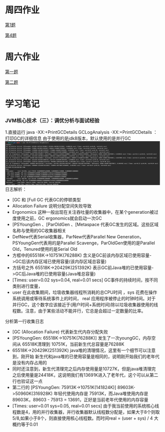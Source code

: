 # 周四作业
[第1题](work1.md)

[第4题](work4.md)
# 周六作业
[第一题](work01.md)

[第二题](Work2.java)
# 学习笔记
### JVM核心技术（三）：调优分析与面试经验
1.直接运行 java -XX:+PrintGCDetails GCLogAnalysis
-XX:+PrintGCDetails ： 打印GC的详细信息
由于使用的是jdk8版本，默认使用的是并行GC
![avatar](img/JVM01.jpg)
日志解析：
 * [GC 和 [Full GC  代表GC的停顿类型
 * Allocation Failure 说明分配空间失败导致
 * Ergonomics 这种一般出现在关注吞吐量的收集器中，在某个generation被过度使用之前，GC ergonomics就会启动一次GC
 * [PSYoungGen 、[ParOldGen 、[Metaspace 代表GC发生的区域。这些区域名称与使用的GC收集器相关
 * DefNew代表Serial收集器，ParNew代表Parallel New Generation，PSYoungGen代表用的是Parallel Scavenge，ParOldGen使用的是Parallel Old，Tenured使用的是Serial Old
 * 方框中的65518K->10751K(76288K) 含义是GC前该内存区域已使用容量->GC后该内存区域已使用容量(该内存区域总容量)
 * 方括号之外 65518K->20429K(251392K) 表示GC前Java堆的已使用容量->GC后Java堆的已使用容量(Java堆总容量)
 * [Times: user=0.02 sys=0.04, real=0.01 secs] GC事件的持续时间，按不同类别进行度量，
 * user 在此收集期间，垃圾收集器线程所消耗的总CPU时间 ，sys 花费在操作系统调用或等待系统事件上的时间， real 应用程序被停止的时钟时间。对于并行GC，这个数字应该接近于(用户时间+系统时间)除以垃圾收集器使用的线程数。注意，由于某些活动不能并行，它总是会超过一定数量的比率。

分析第一行收集日志
 * [GC (Allocation Failure) 代表新生代内存分配失败
 * [PSYoungGen: 65518K->10751K(76288K)] 发生了一次youngGC，内存空间从 65518K清理到 10751K，当前新生代总容量是76288K
 * 65518K->20429K(251392K) java堆的清理情况，这里有一个细节可以注意到，刚开始 新生代和java堆的已使用容量是相同的，说明刚开始我们的老年代是没有内存占用的
 * 同时还注意到，新生代清理完之后内存使用量是10727K，但是java堆清理完之后使用量是24418K，这说明我们有13691K进入了老年代，这个可以从第二行也验证这一点
 * 第二行的 [PSYoungGen: 75913K->10751K(141824K)] 89603K->50960K(316928K) 年轻代使用内存是 75913K，而Java堆使用内存是89603K，89603 - 75913 = 13691，正好是当前老年代使用的内存容量
 *  [Times: user=0.01 sys=0.05, real=0.01 secs] 由于我当前使用的系统核心线程数是4，用的并行收集器，并行收集器默认线程数分配是，如果大于8个则取5/8,如果小于8个，则直接使用核心线程数。而时间real = (user + sys) / 4 大概约等于0.01

 
 